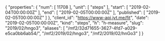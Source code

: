 {
  "properties": {
    "num": [
      11708
    ],
    "unit": [
      "steps"
    ],
    "start": [
      "2019-02-04T00:00:00Z"
    ],
    "end": [
      "2019-02-05T00:00:00Z"
    ],
    "published": [
      "2019-02-05T00:00:00Z"
    ]
  },
  "client_id": "https://www-api.jvt.me/fit",
  "date": "2019-02-05T00:00:00Z",
  "kind": "steps",
  "h": "h-measure",
  "slug": "2019/02/hngo3",
  "aliases": [
    "/mf2/32d71655-3627-4fd7-a029-e5ca0bb6ab54/",
    "/mf2/2019/02/hngo3",
    "/mf2/2019/02/hnGo3"
  ]
}
